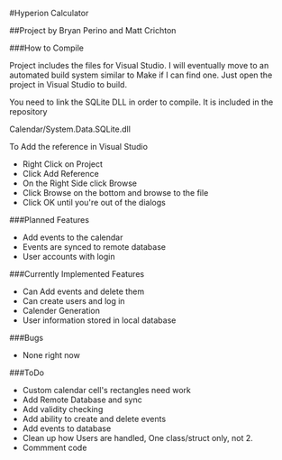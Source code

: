 #Hyperion Calculator

##Project by Bryan Perino and Matt Crichton

###How to Compile

Project includes the files for Visual Studio. I will eventually move to an automated build system similar to Make if I can find one. Just
open the project in Visual Studio to build. 

You need to link the SQLite DLL in order to compile. It is included in the repository

Calendar/System.Data.SQLite.dll

To Add the reference in Visual Studio

+ Right Click on Project
+ Click Add Reference
+ On the Right Side click Browse
+ Click Browse on the bottom and browse to the file
+ Click OK until you're out of the dialogs

###Planned Features

+ Add events to the calendar
+ Events are synced to remote database
+ User accounts with login

###Currently Implemented Features

+ Can Add events and delete them
+ Can create users and log in
+ Calender Generation
+ User information stored in local database


###Bugs
+ None right now

###ToDo
+ Custom calendar cell's rectangles need work
+ Add Remote Database and sync
+ Add validity checking
+ Add ability to create and delete events
+ Add events to database
+ Clean up how Users are handled, One class/struct only, not 2.
+ Commment code